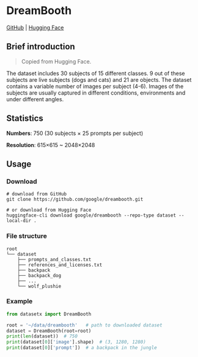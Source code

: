 # DreamBooth

[GitHub](https://github.com/google/dreambooth) | [Hugging Face](https://huggingface.co/datasets/google/dreambooth)

## Brief introduction

> Copied from Hugging Face.

The dataset includes 30 subjects of 15 different classes. 9 out of these subjects are live subjects (dogs and cats) and 21 are objects. The dataset contains a variable number of images per subject (4-6). Images of the subjects are usually captured in different conditions, environments and under different angles.

## Statistics

**Numbers**: 750 (30 subjects × 25 prompts per subject)

**Resolution**: 615×615 ~ 2048×2048

## Usage

### Download

```shell
# download from GitHub
git clone https://github.com/google/dreambooth.git

# or download from Hugging Face
huggingface-cli download google/dreambooth --repo-type dataset --local-dir .
```

### File structure

```text
root
└── dataset
    ├── prompts_and_classes.txt
    ├── references_and_licenses.txt
    ├── backpack
    ├── backpack_dog
    ├── ...
    └── wolf_plushie
```

### Example

```python
from datasetx import DreamBooth

root = '~/data/dreambooth'   # path to downloaded dataset
dataset = DreamBooth(root=root)
print(len(dataset))  # 750
print(dataset[0]['image'].shape)  # (3, 1280, 1280)
print(dataset[0]['prompt'])  # a backpack in the jungle
```
